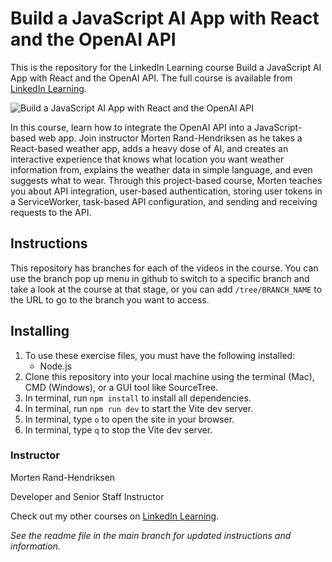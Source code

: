 # Build a JavaScript AI App with React and the OpenAI API

This is the repository for the LinkedIn Learning course Build a JavaScript AI App with React and the OpenAI API. The full course is available from [LinkedIn Learning][lil-course-url].

![Build a JavaScript AI App with React and the OpenAI API][lil-thumbnail-url]

In this course, learn how to integrate the OpenAI API into a JavaScript-based web app. Join instructor Morten Rand-Hendriksen as he takes a React-based weather app, adds a heavy dose of AI, and creates an interactive experience that knows what location you want weather information from, explains the weather data in simple language, and even suggests what to wear. Through this project-based course, Morten teaches you about API integration, user-based authentication, storing user tokens in a ServiceWorker, task-based API configuration, and sending and receiving requests to the API.

## Instructions

This repository has branches for each of the videos in the course. You can use the branch pop up menu in github to switch to a specific branch and take a look at the course at that stage, or you can add `/tree/BRANCH_NAME` to the URL to go to the branch you want to access.

## Installing

1. To use these exercise files, you must have the following installed:
   - Node.js
2. Clone this repository into your local machine using the terminal (Mac), CMD (Windows), or a GUI tool like SourceTree.
3. In terminal, run `npm install` to install all dependencies.
4. In terminal, run `npm run dev` to start the Vite dev server.
5. In terminal, type `o` to open the site in your browser.
6. In terminal, type `q` to stop the Vite dev server.

### Instructor

Morten Rand-Hendriksen

Developer and Senior Staff Instructor

Check out my other courses on [LinkedIn Learning](https://www.linkedin.com/learning/instructors/morten-rand-hendriksen).

[lil-course-url]: https://www.linkedin.com/learning/build-a-javascript-ai-app-with-react-and-the-openai-api?dApp=59033956&leis=LAA
[lil-thumbnail-url]: https://media.licdn.com/dms/image/D560DAQGwwpM5Oem1Pw/learning-public-crop_288_512/0/1694808958256?e=2147483647&v=beta&t=8aOT86V8OE20qAcH8cwG-lc1LhmHB6fCRC0q4hmoVfk

_See the readme file in the main branch for updated instructions and information._
